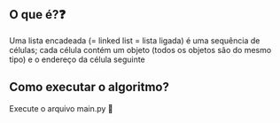 ## O que é?❓

Uma lista encadeada  (= linked list = lista ligada)  é uma sequência de células; cada célula contém um objeto (todos os objetos são do mesmo tipo) e o endereço da célula seguinte

## Como executar o algoritmo? 

Execute o arquivo main.py 🐍	
